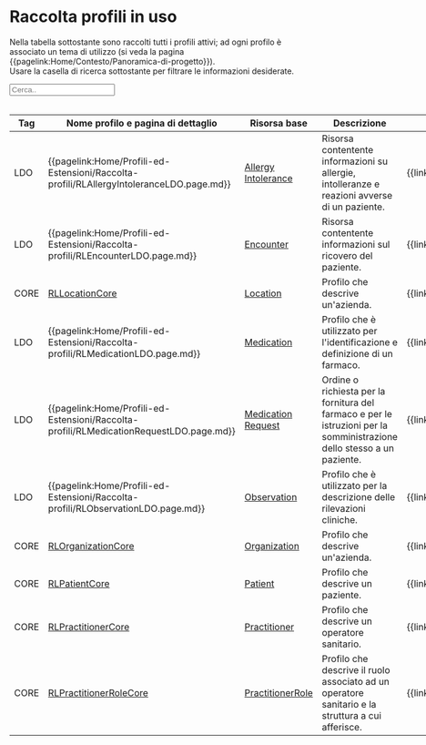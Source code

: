 <html>
  <head>
    <script src="https://ajax.googleapis.com/ajax/libs/jquery/3.6.0/jquery.min.js"></script>
    <script>
      $(document).ready(function () {
        $("#myInput").on("keyup", function () {
          var value = $(this).val().toLowerCase();
          $("#myTable tr").filter(function () {
            $(this).toggle($(this).text().toLowerCase().indexOf(value) > -1);
          });
        });
      });
    </script>
  </head>
  <body>
    <h1>Raccolta profili in uso</h1>
    <div>
      <p>
        Nella tabella sottostante sono raccolti tutti i profili attivi; ad ogni
        profilo è associato un tema di utilizzo (si veda la pagina
        {{pagelink:Home/Contesto/Panoramica-di-progetto}}).
        <br />
        Usare la casella di ricerca sottostante per filtrare le informazioni
        desiderate.
      </p>
      <input id="myInput" type="text" placeholder="Cerca.." />
    </div>
    <br />
    <table style="width: fit-content">
      <thead>
        <tr>
          <th>Tag</th>
          <th>Nome profilo e pagina di dettaglio</th>
          <th>Risorsa base</th>
          <th>Descrizione</th>
          <th>Link Simplifier</th>
        </tr>
      </thead>
      <tbody id="myTable">
        <tr>
          <td>LDO</td>
          <td>
            {{pagelink:Home/Profili-ed-Estensioni/Raccolta-profili/RLAllergyIntoleranceLDO.page.md}}
          </td>
          <td>
            <a href="https://hl7.org/fhir/r4/allergyintolerance.html">Allergy Intolerance</a>
          </td>
          <td>
            Risorsa contentente informazioni su allergie, intolleranze e reazioni avverse di un paziente. 
          </td>
          <td>
            {{link:https://fhir.siss.regione.lombardia.it/StructureDefinition/RLAllergyIntoleranceLDO}}
          </td>
        </tr>
        <tr>
          <td>LDO</td>
          <td>
            {{pagelink:Home/Profili-ed-Estensioni/Raccolta-profili/RLEncounterLDO.page.md}}
          </td>
          <td>
            <a href="https://hl7.org/fhir/r4/encounter.html">Encounter</a>
          </td>
          <td>
            Risorsa contentente informazioni sul ricovero del paziente. 
          </td>
          <td>
            {{link:http://hl7.it/fhir/lab-report/StructureDefinition/encounter-it-lab}}
          </td>
        </tr>
        <tr>
          <td>CORE</td>
          <td>
            <a href=https://simplifier.net/guide/ig-core/Home/Profili-ed-Estensioni/Raccolta-profili/RLLocationCore.page.md?version=current>
            RLLocationCore
            </a>
          </td>
          <td>
            <a href="https://hl7.org/fhir/R4/location.html">Location</a>
          </td>
          <td>
             Profilo che descrive un'azienda.
          </td>
          <td>
            {{link:https://fhir.siss.regione.lombardia.it/StructureDefinition/RLLocationCore}}
          </td>
        </tr>
        <tr>
          <td>LDO</td>
          <td>
            {{pagelink:Home/Profili-ed-Estensioni/Raccolta-profili/RLMedicationLDO.page.md}}
          </td>
          <td>
            <a href="http://hl7.org/fhir/R4/medication.html">Medication</a>
          </td>
          <td>
            Profilo che è utilizzato per l'identificazione e definizione di un farmaco. 
          </td>
          <td>
            {{link:https://fhir.siss.regione.lombardia.it/StructureDefinition/RLMedicationLDO}}
          </td>
        </tr>
        <tr>
          <td>LDO</td>
          <td>
            {{pagelink:Home/Profili-ed-Estensioni/Raccolta-profili/RLMedicationRequestLDO.page.md}}
          </td>
          <td>
            <a href="https://hl7.org/fhir/R4/medicationrequest.html">Medication Request</a>
          </td>
          <td>
             Ordine o richiesta per la fornitura del farmaco e per le istruzioni per la somministrazione dello stesso a un paziente.
          </td>
          <td>
            {{link:https://fhir.siss.regione.lombardia.it/StructureDefinition/RLMedicationRequestLDO}}
          </td>
        </tr>
        <tr>
          <td>LDO</td>
          <td>
            {{pagelink:Home/Profili-ed-Estensioni/Raccolta-profili/RLObservationLDO.page.md}}
          </td>
          <td>
            <a href="https://hl7.org/fhir/R4/observation.html">Observation</a>
          </td>
          <td>
            Profilo che è utilizzato per la descrizione delle rilevazioni cliniche.
          </td>
          <td>
            {{link:https://fhir.siss.regione.lombardia.it/StructureDefinition/RLObservationLDO}}
          </td>
        </tr>
        <tr>
          <td>CORE</td>
          <td>
            <a href=https://simplifier.net/guide/ig-core/Home/Profili-ed-Estensioni/Raccolta-profili/RLOrganizationCore.page.md?version=current>
            RLOrganizationCore
            </a>
          </td>
          <td>
            <a href="https://hl7.org/fhir/R4/organization.html">Organization</a>
          </td>
          <td>
             Profilo che descrive un'azienda.
          </td>
          <td>
            {{link:https://fhir.siss.regione.lombardia.it/StructureDefinition/RLOrganizationCore}}
          </td>
        </tr>
        <tr>
          <td>CORE</td>
          <td>
            <a href=https://simplifier.net/guide/ig-core/Home/Profili-ed-Estensioni/Raccolta-profili/RLPatientCore.page.md?version=current>
            RLPatientCore
            </a>
          </td>
          <td>
            <a href="https://hl7.org/fhir/R4/patient.html">Patient</a>
          </td>
          <td>
             Profilo che descrive un paziente.
          </td>
          <td>
            {{link:https://fhir.siss.regione.lombardia.it/StructureDefinition/RLPatientCore}}
          </td>
        </tr>
        <tr>
          <td>CORE</td>
          <td>
            <a href=https://simplifier.net/guide/ig-core/Home/Profili-ed-Estensioni/Raccolta-profili/RLPractitionerCore.page.md?version=current>
            RLPractitionerCore
            </a>
          </td>
          <td>
            <a href="https://hl7.org/fhir/R4/practitioner.html">Practitioner</a>
          </td>
          <td>
             Profilo che descrive un operatore sanitario.
          </td>
          <td>
            {{link:https://fhir.siss.regione.lombardia.it/StructureDefinition/RLPractitionerCore}}
          </td>
        </tr>
        <tr>
          <td>CORE</td>
          <td>
            <a href=https://simplifier.net/guide/ig-core/Home/Profili-ed-Estensioni/Raccolta-profili/RLPractitionerRoleCore.page.md?version=current>
            RLPractitionerRoleCore
            </a>
          </td>
          <td>
            <a href="https://hl7.org/fhir/R4/practitionerrole.html">PractitionerRole</a>
          </td>
          <td>
             Profilo che descrive il ruolo associato ad un operatore sanitario e la struttura a cui afferisce.
          </td>
          <td>
            {{link:https://fhir.siss.regione.lombardia.it/StructureDefinition/RLPractitionerRoleCore}}
          </td>
        </tr>
      </tbody>
    </table>
  </body>
</html>
